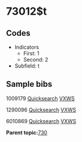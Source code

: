 # 73012$t

## Codes

-   Indicators
    -   First: 1
    -   Second: 2
-   Subfield: t

## Sample bibs

1009179 [Quicksearch](https://search.library.yale.edu/catalog/1009179) [VXWS](http://prodorbis.library.yale.edu:7014/vxws/GetHoldingsService?bibId=1009179)

1290096 [Quicksearch](https://search.library.yale.edu/catalog/1290096) [VXWS](http://prodorbis.library.yale.edu:7014/vxws/GetHoldingsService?bibId=1290096)

6010869 [Quicksearch](https://search.library.yale.edu/catalog/6010869) [VXWS](http://prodorbis.library.yale.edu:7014/vxws/GetHoldingsService?bibId=6010869)

**Parent topic:**[730](../../tags/730/730.md)

